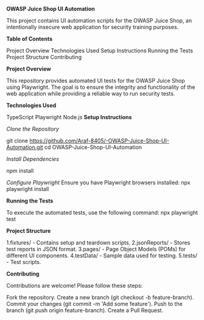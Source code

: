 **OWASP Juice Shop UI Automation**

This project contains UI automation scripts for the OWASP Juice Shop, an intentionally insecure web application for security training purposes.

**Table of Contents**

Project Overview
Technologies Used
Setup Instructions
Running the Tests
Project Structure
Contributing

**Project Overview**

This repository provides automated UI tests for the OWASP Juice Shop using Playwright. The goal is to ensure the integrity and functionality of the web application while providing a reliable way to run security tests.

**Technologies Used**

TypeScript
Playwright
Node.js
**Setup Instructions**


*Clone the Repository*

git clone https://github.com/Araf-8405/-OWASP-Juice-Shop-UI-Automation.git
cd OWASP-Juice-Shop-UI-Automation

*Install Dependencies*


npm install

*Configure Playwright*
Ensure you have Playwright browsers installed:
npx playwright install

**Running the Tests**

To execute the automated tests, use the following command:
npx playwright test

**Project Structure**

1.fixtures/ - Contains setup and teardown scripts.
2.jsonReports/ - Stores test reports in JSON format.
3.pages/ - Page Object Models (POMs) for different UI components.
4.testData/ - Sample data used for testing.
5.tests/ - Test scripts.

**Contributing**

Contributions are welcome! Please follow these steps:

Fork the repository.
Create a new branch (git checkout -b feature-branch).
Commit your changes (git commit -m 'Add some feature').
Push to the branch (git push origin feature-branch).
Create a Pull Request.
